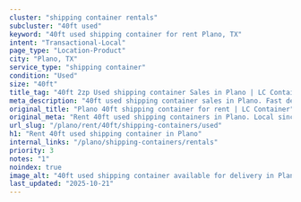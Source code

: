 ```yaml
---
cluster: "shipping container rentals"
subcluster: "40ft used"
keyword: "40ft used shipping container for rent Plano, TX"
intent: "Transactional-Local"
page_type: "Location-Product"
city: "Plano, TX"
service_type: "shipping container"
condition: "Used"
size: "40ft"
title_tag: "40ft 2zp Used shipping container Sales in Plano | LC Container"
meta_description: "40ft used shipping container sales in Plano. Fast delivery, competitive pricing. Serving shipping containers area. Quote ID: 3VH. Call (214) 524-4168 for your free quote today."
original_title: "Plano 40ft shipping container for rent | LC Container"
original_meta: "Rent 40ft used shipping containers in Plano. Local since 2003. Flexible rental terms. Same-week delivery available. Get your free quote — call (214) 524-4168..."
url_slug: "/plano/rent/40ft/shipping-containers/used"
h1: "Rent 40ft used shipping container in Plano"
internal_links: "/plano/shipping-containers/rentals"
priority: 3
notes: "1"
noindex: true
image_alt: "40ft used shipping container available for delivery in Plano"
last_updated: "2025-10-21"
---
```


<!-- TODO: Add unique city/inventory copy, images, and internal links here. -->

